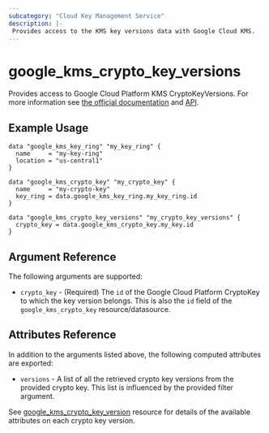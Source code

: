 ```yaml
---
subcategory: "Cloud Key Management Service"
description: |-
 Provides access to the KMS key versions data with Google Cloud KMS.
---
```


# google_kms_crypto_key_versions

Provides access to Google Cloud Platform KMS CryptoKeyVersions. For more information see
[the official documentation](https://cloud.google.com/kms/docs/object-hierarchy#key_version)
and
[API](https://cloud.google.com/kms/docs/reference/rest/v1/projects.locations.keyRings.cryptoKeys.cryptoKeyVersions).


## Example Usage

```hcl
data "google_kms_key_ring" "my_key_ring" {
  name     = "my-key-ring"
  location = "us-central1"
}

data "google_kms_crypto_key" "my_crypto_key" {
  name     = "my-crypto-key"
  key_ring = data.google_kms_key_ring.my_key_ring.id
}

data "google_kms_crypto_key_versions" "my_crypto_key_versions" {
  crypto_key = data.google_kms_crypto_key.my_key.id
}
```

## Argument Reference

The following arguments are supported:

* `crypto_key` - (Required) The `id` of the Google Cloud Platform CryptoKey to which the key version belongs. This is also the `id` field of the 
`google_kms_crypto_key` resource/datasource.

## Attributes Reference

In addition to the arguments listed above, the following computed attributes are exported:

* `versions` - A list of all the retrieved crypto key versions from the provided crypto key. This list is influenced by the provided filter argument.

See [google_kms_crypto_key_version](https://registry.terraform.io/providers/hashicorp/google/latest/docs/resources/kms_crypto_key_version) resource for details of the available attributes on each crypto key version.

